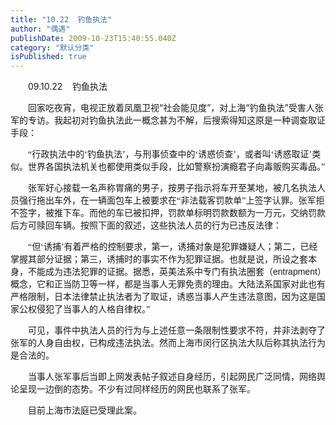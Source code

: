 ```yaml
---
title: "10.22  钓鱼执法"
author: "偶遇"
publishDate: 2009-10-23T15:40:55.040Z
category: "默认分类"
isPublished: true
---
```


<P style="TEXT-INDENT: 2em;">09.10.22&nbsp;&nbsp;&nbsp; 钓鱼执法</P>
<P style="TEXT-INDENT: 2em;">回家吃夜宵，电视正放着凤凰卫视“社会能见度”，对上海“钓鱼执法”受害人张军的专访。我起初对钓鱼执法此一概念甚为不解，后搜索得知这原是一种调查取证手段：</P>
<P style="TEXT-INDENT: 2em;"><FONT face=楷体_GB2312>“行政执法中的‘钓鱼执法’，与刑事侦查中的‘诱惑侦查’，或者叫‘诱惑取证’类似。世界各国执法机关也都使用类似手段，比如警察扮演瘾君子向毒贩购买毒品。”</FONT></P>
<P style="TEXT-INDENT: 2em;"><FONT face=宋体>张军好心接载一名声称胃痛的男子，按男子指示将车开至某地，被几名执法人员强行拖出车外，在一辆面包车上被要求在“非法载客罚款单”上签字认罪。张军拒不签字，被推下车。而他的车已被扣押，罚款单标明罚款数额为一万元，交纳罚款后方可赎回车辆。按照下面的叙述，这些执法人员的行为已违反法律：</FONT></P>
<P style="TEXT-INDENT: 2em;"><FONT face=宋体>“</FONT><FONT face=楷体_GB2312>但‘诱捕’有着严格的控制要求，第一，诱捕对象是犯罪嫌疑人；第二，已经掌握其部分证据；第三，诱捕时的事实不作为犯罪证据。也就是说，所设之套本身，不能成为违法犯罪的证据。据悉，英美法系中专门有执法圈套（<FONT face=Arial>entrapment</FONT>）概念，它和正当防卫等一样，都是当事人无罪免责的理由。大陆法系国家对此也有严格限制，日本法律禁止执法者为了取证，诱惑当事人产生违法意图，因为这是国家公权侵犯了当事人的人格自律权。”</FONT></P>
<P style="TEXT-INDENT: 2em;"><FONT face=宋体>可见，事件中执法人员的行为与上述任意一条限制性要求不符，并非法剥夺了张军的人身自由权，已构成违法执法。然而上海市闵行区执法大队后称其执法行为是合法的。</FONT></P>
<P style="TEXT-INDENT: 2em;"><FONT face=宋体>当事人张军事后当即上网发表帖子叙述自身经历，引起网民广泛同情，网络舆论呈现一边倒的态势。不少有过同样经历的网民也联系了张军。</FONT></P>
<P style="TEXT-INDENT: 2em;"><FONT face=宋体>目前上海市法庭已受理此案。</FONT></P>